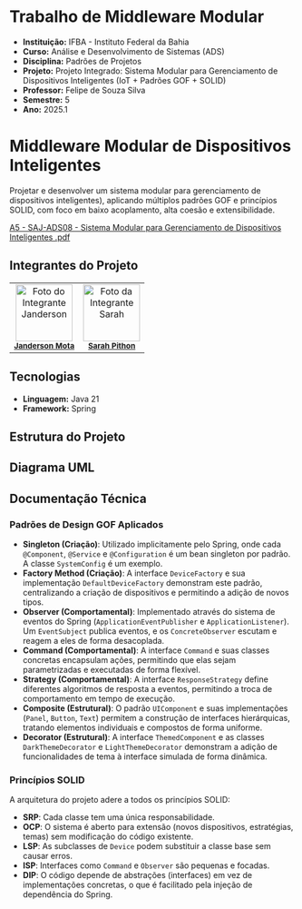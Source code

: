 # Trabalho de Middleware Modular
- **Instituição:** IFBA - Instituto Federal da Bahia
- **Curso:** Análise e Desenvolvimento de Sistemas (ADS)
- **Disciplina:** Padrões de Projetos
- **Projeto:** Projeto Integrado: Sistema Modular para Gerenciamento de Dispositivos Inteligentes (IoT + Padrões GOF + SOLID)
- **Professor:** Felipe de Souza Silva
- **Semestre:** 5
- **Ano:** 2025.1

# Middleware Modular de Dispositivos Inteligentes
Projetar e desenvolver um sistema modular para gerenciamento de dispositivos  inteligentes), aplicando múltiplos padrões GOF e princípios SOLID, com foco em baixo  acoplamento, alta coesão e extensibilidade.

[A5 - SAJ-ADS08 - Sistema Modular para Gerenciamento de Dispositivos Inteligentes .pdf](https://github.com/user-attachments/files/21698573/A5.-.SAJ-ADS08.-.Sistema.Modular.para.Gerenciamento.de.Dispositivos.Inteligentes.pdf)

## Integrantes do Projeto

<table>
  <tr>
    <td align="center">
      <img src="https://avatars.githubusercontent.com/u/80362674?v=4" width="100px;" alt="Foto do Integrante Janderson"/><br />
      <sub><b><a href="https://github.com/JandersonMota">Janderson Mota</a></b></sub>
    </td>
    <td align="center">
      <img src="https://avatars.githubusercontent.com/u/110790276?v=4" width="100px;" alt="Foto da Integrante Sarah"/><br />
      <sub><b><a href="https://github.com/">Sarah Pithon</a></b></sub>
    </td>
  </tr>
</table>

## Tecnologias
- **Linguagem:** Java 21
- **Framework:** Spring

## Estrutura do Projeto


## Diagrama UML


## Documentação Técnica

### Padrões de Design GOF Aplicados

* **Singleton (Criação)**: Utilizado implicitamente pelo Spring, onde cada `@Component`, `@Service` e `@Configuration` é um bean singleton por padrão. A classe `SystemConfig` é um exemplo.
* **Factory Method (Criação)**: A interface `DeviceFactory` e sua implementação `DefaultDeviceFactory` demonstram este padrão, centralizando a criação de dispositivos e permitindo a adição de novos tipos.
* **Observer (Comportamental)**: Implementado através do sistema de eventos do Spring (`ApplicationEventPublisher` e `ApplicationListener`). Um `EventSubject` publica eventos, e os `ConcreteObserver` escutam e reagem a eles de forma desacoplada.
* **Command (Comportamental)**: A interface `Command` e suas classes concretas encapsulam ações, permitindo que elas sejam parametrizadas e executadas de forma flexível.
* **Strategy (Comportamental)**: A interface `ResponseStrategy` define diferentes algoritmos de resposta a eventos, permitindo a troca de comportamento em tempo de execução.
* **Composite (Estrutural)**: O padrão `UIComponent` e suas implementações (`Panel`, `Button`, `Text`) permitem a construção de interfaces hierárquicas, tratando elementos individuais e compostos de forma uniforme.
* **Decorator (Estrutural)**: A interface `ThemedComponent` e as classes `DarkThemeDecorator` e `LightThemeDecorator` demonstram a adição de funcionalidades de tema à interface simulada de forma dinâmica.

### Princípios SOLID

A arquitetura do projeto adere a todos os princípios SOLID:
* **SRP**: Cada classe tem uma única responsabilidade.
* **OCP**: O sistema é aberto para extensão (novos dispositivos, estratégias, temas) sem modificação do código existente.
* **LSP**: As subclasses de `Device` podem substituir a classe base sem causar erros.
* **ISP**: Interfaces como `Command` e `Observer` são pequenas e focadas.
* **DIP**: O código depende de abstrações (interfaces) em vez de implementações concretas, o que é facilitado pela injeção de dependência do Spring.